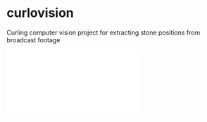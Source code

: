 # curlovision
Curling computer vision project for extracting stone positions from broadcast footage 

![alt text](curlovision_slide.pdf)
